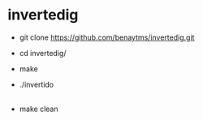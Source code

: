 # invertedig

* git clone https://github.com/benaytms/invertedig.git
* cd invertedig/
* make
* ./invertido <br> <br>

* make clean